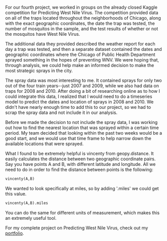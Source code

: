 For our fourth project, we worked in groups on the already closed Kaggle competition for Predicting West Nile Virus. The competition provided data on all of the traps located  throughout the neighborhoods of Chicago, along with the exact geographic coordinates, the date the trap was tested, the number of mosquitos in the sample, and the test results of whether or not the mosquitos have West Nile Virus.

The additional data they provided described the weather report for each day a trap was tested, and then a separate dataset contained the dates and geographic coordinates where the Chicago of Public Health Department sprayed something in the hopes of preventing WNV. We were hoping that, through analysis, we could help make an informed decision to make the most strategic sprays in the city.

The spray data was most interesting to me. It contained sprays for only two out of the four train years--just 2007 and 2009, while we also had data on traps for 2008 and 2010. After doing a bit of researching online as to how I could integrate this data, I realized that I would need to do a timeseries model to predict the dates and location of sprays in 2008 and 2010. We didn't have nearly enough time to add this to our project, so we had to scrap the spray data and not include it in our analysis.

Before we made the decision to not include the spray data, I was working out how to find the nearest location that was sprayed within a certain time period. My team decided that looking within the past two weeks would be a good start, and we would use that time frame to help narrow down the available locations that were sprayed. 

What I found to be extremely helpful is vincenty from geopy.distance. It easily calculates the distance between two geographic coordinate pairs. Say you have points A and B, with different latitude and longitude. All we need to do in order to find the distance between points is the following:

```python
vincenty(A,B)
```

We wanted to look specifically at miles, so by adding '.miles' we could get this value.

```python
vincenty(A,B).miles
```

You can do the same for different units of measurement, which makes this an extremely useful tool.


For my complete project on Predicting West Nile Virus, check out my [portfolio](http://doyleax.github.io/Portfolio/west-nile-virus.html).
